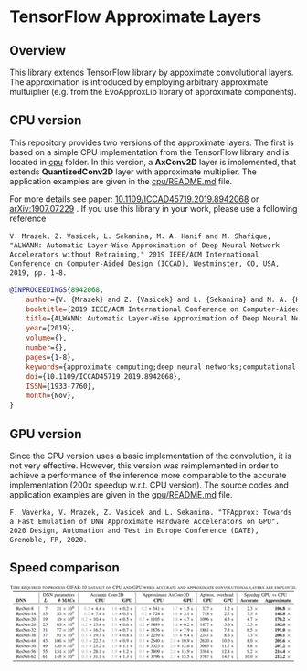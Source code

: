 # TensorFlow Approximate Layers

## Overview
This library extends TensorFlow library by appoximate convolutional layers. The approximation is introduced by employing arbitrary approximate multuiplier (e.g. from the EvoApproxLib library of approximate components).

## CPU version
This repository provides two versions of the approximate layers. The first is based on a simple CPU implementation from the TensorFlow library and is located in [cpu](CPU) folder. In this version, a **AxConv2D** layer is implemented, that extends **QuantizedConv2D** layer with approximate multiplier. The application examples are given in the [cpu/README.md](README) file.

For more details see paper: [10.1109/ICCAD45719.2019.8942068](https://dx.doi.org/10.1109/ICCAD45719.2019.8942068) or [arXiv:1907.07229](https://arxiv.org/abs/1907.07229) . If you use this library in your work, please use a following reference

    V. Mrazek, Z. Vasicek, L. Sekanina, M. A. Hanif and M. Shafique, "ALWANN: Automatic Layer-Wise Approximation of Deep Neural Network Accelerators without Retraining," 2019 IEEE/ACM International Conference on Computer-Aided Design (ICCAD), Westminster, CO, USA, 2019, pp. 1-8.

```bibtex
@INPROCEEDINGS{8942068,
    author={V. {Mrazek} and Z. {Vasicek} and L. {Sekanina} and M. A. {Hanif} and M. {Shafique}},
    booktitle={2019 IEEE/ACM International Conference on Computer-Aided Design (ICCAD)},
    title={ALWANN: Automatic Layer-Wise Approximation of Deep Neural Network Accelerators without Retraining},
    year={2019},
    volume={},
    number={},
    pages={1-8},
    keywords={approximate computing;deep neural networks;computational path;ResNet;CIFAR-10},
    doi={10.1109/ICCAD45719.2019.8942068},
    ISSN={1933-7760},
    month={Nov},
}
```

## GPU version
Since the CPU version uses a basic implementation of the convolution, it is not very effective. However, this version was reimplemented in order to achieve a performance of the inference more comparable to the accurate implementation (200x speedup w.r.t. CPU version). The source codes and application examples are given in the [gpu/README.md](README) file.


    F. Vaverka, V. Mrazek, Z. Vasicek and L. Sekanina. "TFApprox: Towards a Fast Emulation of DNN Approximate Hardware Accelerators on GPU". 2020 Design, Automation and Test in Europe Conference (DATE), Grenoble, FR, 2020.


## Speed comparison
![Speed comparison](gpu_speedup.png)